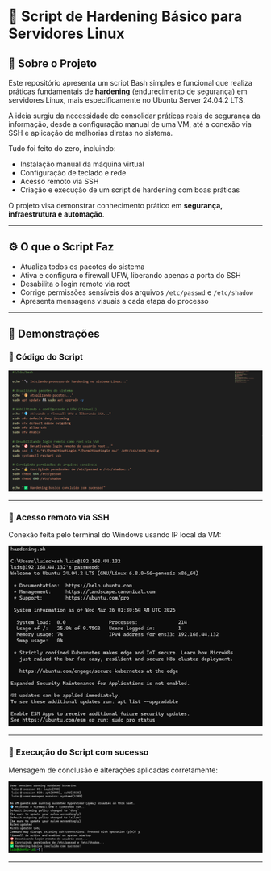 # 🔐 Script de Hardening Básico para Servidores Linux

## 🧠 Sobre o Projeto

Este repositório apresenta um script Bash simples e funcional que realiza práticas fundamentais de **hardening** (endurecimento de segurança) em servidores Linux, mais especificamente no Ubuntu Server 24.04.2 LTS.

A ideia surgiu da necessidade de consolidar práticas reais de segurança da informação, desde a configuração manual de uma VM, até a conexão via SSH e aplicação de melhorias diretas no sistema.

Tudo foi feito do zero, incluindo:

- Instalação manual da máquina virtual
- Configuração de teclado e rede
- Acesso remoto via SSH
- Criação e execução de um script de hardening com boas práticas

O projeto visa demonstrar conhecimento prático em **segurança, infraestrutura e automação**.

---

## ⚙️ O que o Script Faz

- Atualiza todos os pacotes do sistema
- Ativa e configura o firewall UFW, liberando apenas a porta do SSH
- Desabilita o login remoto via root
- Corrige permissões sensíveis dos arquivos `/etc/passwd` e `/etc/shadow`
- Apresenta mensagens visuais a cada etapa do processo

---

## 📸 Demonstrações

### 🔹 Código do Script

![imagem1](./imagem1.png)

---

### 🔹 Acesso remoto via SSH

Conexão feita pelo terminal do Windows usando IP local da VM:

![imagem2](./imagem2.png)

---

### 🔹 Execução do Script com sucesso

Mensagem de conclusão e alterações aplicadas corretamente:

![imagem3](./imagem3.png)

---

